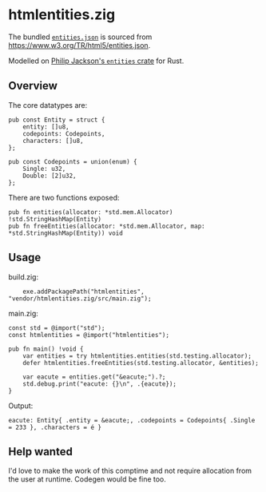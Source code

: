 # htmlentities.zig

The bundled [`entities.json`](/entities.json) is sourced from <https://www.w3.org/TR/html5/entities.json>.

Modelled on [Philip Jackson's `entities` crate](https://github.com/p-jackson/entities) for Rust.

## Overview

The core datatypes are:

```zig
pub const Entity = struct {
    entity: []u8,
    codepoints: Codepoints,
    characters: []u8,
};

pub const Codepoints = union(enum) {
    Single: u32,
    Double: [2]u32,
};
```

There are two functions exposed:

```zig
pub fn entities(allocator: *std.mem.Allocator) !std.StringHashMap(Entity)
pub fn freeEntities(allocator: *std.mem.Allocator, map: *std.StringHashMap(Entity)) void
```

## Usage

build.zig:

```zig
    exe.addPackagePath("htmlentities", "vendor/htmlentities.zig/src/main.zig");
```

main.zig:

```zig
const std = @import("std");
const htmlentities = @import("htmlentities");

pub fn main() !void {
    var entities = try htmlentities.entities(std.testing.allocator);
    defer htmlentities.freeEntities(std.testing.allocator, &entities);
    
    var eacute = entities.get("&eacute;").?;
    std.debug.print("eacute: {}\n", .{eacute});
}
```

Output:

```
eacute: Entity{ .entity = &eacute;, .codepoints = Codepoints{ .Single = 233 }, .characters = é }
```

## Help wanted

I'd love to make the work of this comptime and not require allocation from the user at runtime.  Codegen would be fine too.
